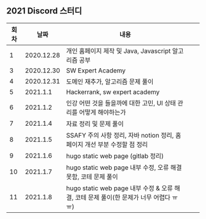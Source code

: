 ## 2021 Discord 스터디 

| 회차  |  날짜  | 내용  |   |   |
|---|---|---|---|---|
| 1  |  2020.12.28  | 개인 홈페이지 제작 및 Java, Javascript 알고리즘 공부  |   |   | 2  |  2020.12.29  | 도메인 추가, 지도 API 가게 홍보 페이지 추가 | |
| 3  |  2020.12.30  | SW Expert Academy |   |  
| 4  |  2020.12.31  | 도메인 재추가, 알고리즘 문제 풀이  |   |
| 5  |  2021.1.1  | Hackerrank, sw expert academy  |   |
| 6  |  2021.1.2  | 인강 어떤 것을 들을까에 대한 고민, UI 상태 관리를 어떻게 해야하는가 |   | 
| 7  |  2021.1.4  | 자료 정리 및 문제 풀이 |   |
| 8  |  2021.1.5  | SSAFY 주의 사항 정리, 자바 notion 정리, 홈페이지 개선 부분 수정할 점 정리 |   |
| 9  |  2021.1.6  |  hugo static web page (gitlab 정리) |  |
| 10 |  2021.1.7  |  hugo static web page 내부 수정, 오류 해결 못함, 코테 문제 풀이 |  |
| 11 |  2021.1.8  |  hugo static web page 내부 수정 & 오류 해결, 코테 문제 풀이(한 문제가 너무 어렵다 ㅠㅠ) |  |